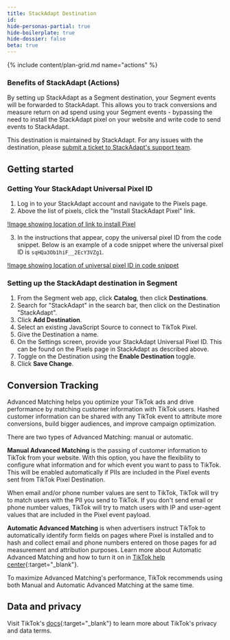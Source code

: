 ```yaml
---
title: StackAdapt Destination
id: 
hide-personas-partial: true
hide-boilerplate: true
hide-dossier: false
beta: true
---
```


{% include content/plan-grid.md name="actions" %}

### Benefits of StackAdapt (Actions)

By setting up StackAdapt as a Segment destination, your Segment events will be forwarded to StackAdapt. This allows you to track conversions and measure return on ad spend using your Segment events - bypassing the need to install the StackAdapt pixel on your website and write code to send events to StackAdapt.

This destination is maintained by StackAdapt. For any issues with the destination, please [submit a ticket to StackAdapt's support team](https://support.stackadapt.com/hc/en-us/requests/new?ticket_form_id=360006572593).

## Getting started

### Getting Your StackAdapt Universal Pixel ID

1. Log in to your StackAdapt account and navigate to the Pixels page.
2. Above the list of pixels, click the "Install StackAdapt Pixel" link.

[!Image showing location of link to install Pixel](images/install-pixel-link.png)

3. In the instructions that appear, copy the universal pixel ID from the code snippet. Below is an example of a code snippet where the universal pixel ID is `sqHQa3Ob1hiF__2EcY3VZg1`.

[!Image showing location of universal pixel ID in code snippet](images/copy-pixel-id.png)

### Setting up the StackAdapt destination in Segment

1. From the Segment web app, click **Catalog**, then click **Destinations**.
2. Search for "StackAdapt" in the search bar, then click on the Destination "StackAdapt".
3. Click **Add Destination**.
4. Select an existing JavaScript Source to connect to TikTok Pixel.
5. Give the Destination a name.
6. On the Settings screen, provide your StackAdapt Universal Pixel ID. This can be found on the Pixels page in StackAdapt as described above.
7. Toggle on the Destination using the **Enable Destination** toggle.
8. Click **Save Change**.

## Conversion Tracking

Advanced Matching helps you optimize your TikTok ads and drive performance by matching customer information with TikTok users. Hashed customer information can be shared with any TikTok event to attribute more conversions, build bigger audiences, and improve campaign optimization.

There are two types of Advanced Matching: manual or automatic.

**Manual Advanced Matching** is the passing of customer information to TikTok from your website. With this option, you have the flexibility to configure what information and for which event you want to pass to TikTok. This will be enabled automatically if PIIs are included in the Pixel events sent from TikTok Pixel Destination.

When email and/or phone number values are sent to TikTok, TikTok will try to match users with the PII you send to TikTok. If you don't send email or phone number values, TikTok will try to match users with IP and user-agent values that are included in the Pixel event payload.

**Automatic Advanced Matching** is when advertisers instruct TikTok to automatically identify form fields on pages where Pixel is installed and to hash and collect email and phone numbers entered on those pages for ad measurement and attribution purposes. Learn more about Automatic Advanced Matching and how to turn it on in [TikTok help center](https://ads.tiktok.com/help/article/advanced-matching-web?lang=en){:target="_blank"}.

To maximize Advanced Matching's performance, TikTok recommends using both Manual and Automatic Advanced Matching at the same time.

## Data and privacy

Visit TikTok's [docs](https://ads.tiktok.com/i18n/official/policy/business-products-terms){:target="_blank"} to learn more about TikTok's privacy and data terms.
